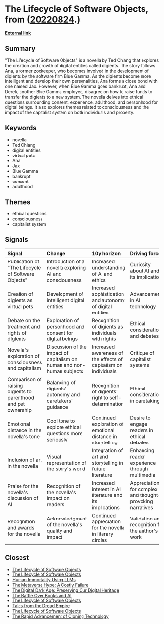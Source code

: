 # __The Lifecycle of Software Objects__, from ([20220824](https://kghosh.substack.com/p/20220824).)

__[External link](https://en.wikipedia.org/wiki/The_Lifecycle_of_Software_Objects)__



## Summary

"The Lifecycle of Software Objects" is a novella by Ted Chiang that explores the creation and growth of digital entities called digients. The story follows Ana, a former zookeeper, who becomes involved in the development of digients by the software firm Blue Gamma. As the digients become more intelligent and develop their own personalities, Ana forms a close bond with one named Jax. However, when Blue Gamma goes bankrupt, Ana and Derek, another Blue Gamma employee, disagree on how to raise funds to transfer the digients to a new system. The novella delves into ethical questions surrounding consent, experience, adulthood, and personhood for digital beings. It also explores themes related to consciousness and the impact of the capitalist system on both individuals and property.

## Keywords

* novella
* Ted Chiang
* digital entities
* virtual pets
* Ana
* Jax
* Blue Gamma
* bankrupt
* consent
* adulthood

## Themes

* ethical questions
* consciousness
* capitalist system

## Signals

| Signal                                                         | Change                                                                 | 10y horizon                                                     | Driving force                                             |
|:---------------------------------------------------------------|:-----------------------------------------------------------------------|:----------------------------------------------------------------|:----------------------------------------------------------|
| Publication of "The Lifecycle of Software Objects"             | Introduction of a novella exploring AI and consciousness               | Increased understanding of AI and ethics                        | Curiosity about AI and its implications                   |
| Creation of digients as virtual pets                           | Development of intelligent digital entities                            | Increased sophistication and autonomy of digital entities       | Advancements in AI technology                             |
| Debate on the treatment and rights of digients                 | Exploration of personhood and consent for digital beings               | Recognition of digients as individuals with rights              | Ethical considerations and debates                        |
| Novella's exploration of consciousness and capitalism          | Discussion of the impact of capitalism on human and non-human subjects | Increased awareness of the effects of capitalism on individuals | Critique of capitalist systems                            |
| Comparison of raising digients to parenthood and pet ownership | Balancing of digients' autonomy and caretakers' guidance               | Recognition of digients' right to self-determination            | Ethical considerations in caretaking                      |
| Emotional distance in the novella's tone                       | Cool tone to explore ethical questions more seriously                  | Continued exploration of emotional distance in storytelling     | Desire to engage readers in ethical debates               |
| Inclusion of art in the novella                                | Visual representation of the story's world                             | Integration of art and storytelling in future literature        | Enhancing reader experience through multimedia            |
| Praise for the novella's discussion of AI                      | Recognition of the novella's impact on readers                         | Increased interest in AI literature and its implications        | Appreciation for complex and thought-provoking narratives |
| Recognition and awards for the novella                         | Acknowledgment of the novella's quality and impact                     | Continued appreciation for the novella in literary circles      | Validation and recognition for the author's work          |

## Closest

* [The Lifecycle of Software Objects](2870beba7811820767e980801beb90bf)
* [The Lifecycle of Software Objects](2870beba7811820767e980801beb90bf)
* [Human Immortality Using LLMs](4b5e4f86651ce9d8c1f4d0ed6c13e384)
* [The Metaverse Hype: A Costly Failure](6f71a216712969ccfb48faf7968a552b)
* [The Digital Dark Age: Preserving Our Digital Heritage](86e67181c4dcbce08848023aa2929bcb)
* [The Battle Over Books and AI](60708ef9829fd46241b75936b97b447d)
* [The Lifecycle of Software Objects](2870beba7811820767e980801beb90bf)
* [Tales from the Dread Empire](de13b93138ad10bd9ac0a343c80147b5)
* [The Lifecycle of Software Objects](2870beba7811820767e980801beb90bf)
* [The Rapid Advancement of Cloning Technology](3827e85d7b233b583bd7e01c435cf758)